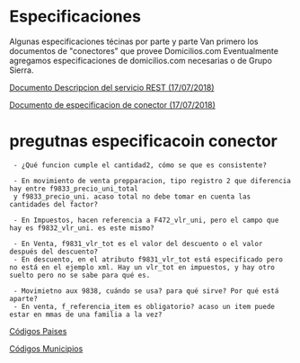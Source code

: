 #  Especificaciones

Algunas especificaciones técinas por parte y parte
Van primero los documentos de "conectores" que provee Domicilios.com
Eventualmente agregamos especificaciones de domicilios.com necesarias o de Grupo Sierra.

[Documento Descripcion del servicio REST (17/07/2018)](https://docs.google.com/document/d/12A4m0xLAMzC1PgZywHKfZXYOKsalAvibS96Op7GuVSs/edit?usp=sharing)

[Documento de especificacion de conector (17/07/2018)](https://docs.google.com/spreadsheets/d/1SEc7nZ1nuk9hlw5UMCQeRCq73jIX3S3nHa1XvbswhOs/edit?usp=sharing)

# pregutnas especificacoin conector
     
     - ¿Qué funcion cumple el cantidad2, cómo se que es consistente?

     - En movimiento de venta prepparacion, tipo registro 2 que diferencia hay entre f9833_precio_uni_total 
     y f9833_precio_uni. acaso total no debe tomar en cuenta las cantidades del factor?

     - En Impuestos, hacen referencia a F472_vlr_uni, pero el campo que hay es f9832_vlr_uni. es este mismo?

     - En Venta, f9831_vlr_tot es el valor del descuento o el valor después del descuento?
     - En descuento, en el atributo f9831_vlr_tot está especificado pero no está en el ejemplo xml. Hay un vlr_tot en impuestos, y hay otro suelto pero no se sabe para qué es.

     - Movimietno aux 9838, cuándo se usa? para qué sirve? Por qué está aparte?
     - En venta, f_referencia_item es obligatorio? acaso un item puede estar en mmas de una familia a la vez?




[Códigos Paises](https://drive.google.com/file/d/1ThkuGxAwuisEfzYZymna2C-Cs_e_m25W/view?usp=sharing)

[Códigos Municipios](https://drive.google.com/file/d/1RmvTgXdn0Y9PffQAwlGibAP7vbI2M4h_/view?usp=sharing)